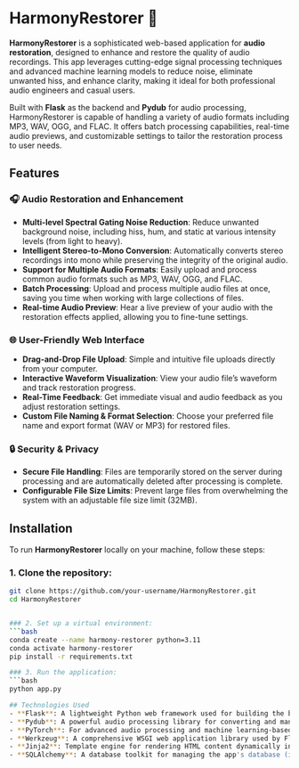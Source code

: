# HarmonyRestorer 🎵

**HarmonyRestorer** is a sophisticated web-based application for **audio restoration**, designed to enhance and restore the quality of audio recordings. This app leverages cutting-edge signal processing techniques and advanced machine learning models to reduce noise, eliminate unwanted hiss, and enhance clarity, making it ideal for both professional audio engineers and casual users.

Built with **Flask** as the backend and **Pydub** for audio processing, HarmonyRestorer is capable of handling a variety of audio formats including MP3, WAV, OGG, and FLAC. It offers batch processing capabilities, real-time audio previews, and customizable settings to tailor the restoration process to user needs.

## Features

### 🎧 **Audio Restoration and Enhancement**
- **Multi-level Spectral Gating Noise Reduction**: Reduce unwanted background noise, including hiss, hum, and static at various intensity levels (from light to heavy).
- **Intelligent Stereo-to-Mono Conversion**: Automatically converts stereo recordings into mono while preserving the integrity of the original audio.
- **Support for Multiple Audio Formats**: Easily upload and process common audio formats such as MP3, WAV, OGG, and FLAC.
- **Batch Processing**: Upload and process multiple audio files at once, saving you time when working with large collections of files.
- **Real-time Audio Preview**: Hear a live preview of your audio with the restoration effects applied, allowing you to fine-tune settings.
  
### 🌐 **User-Friendly Web Interface**
- **Drag-and-Drop File Upload**: Simple and intuitive file uploads directly from your computer.
- **Interactive Waveform Visualization**: View your audio file’s waveform and track restoration progress.
- **Real-Time Feedback**: Get immediate visual and audio feedback as you adjust restoration settings.
- **Custom File Naming & Format Selection**: Choose your preferred file name and export format (WAV or MP3) for restored files.

### 🔒 **Security & Privacy**
- **Secure File Handling**: Files are temporarily stored on the server during processing and are automatically deleted after processing is complete.
- **Configurable File Size Limits**: Prevent large files from overwhelming the system with an adjustable file size limit (32MB).

## Installation

To run **HarmonyRestorer** locally on your machine, follow these steps:

### 1. Clone the repository:
```bash
git clone https://github.com/your-username/HarmonyRestorer.git
cd HarmonyRestorer


### 2. Set up a virtual environment:
```bash
conda create --name harmony-restorer python=3.11
conda activate harmony-restorer
pip install -r requirements.txt

### 3. Run the application:
```bash
python app.py

## Technologies Used
- **Flask**: A lightweight Python web framework used for building the backend of the application.
- **Pydub**: A powerful audio processing library for converting and manipulating audio files.
- **PyTorch**: For advanced audio processing and machine learning-based restoration techniques (if applicable).
- **Werkzeug**: A comprehensive WSGI web application library used by Flask.
- **Jinja2**: Template engine for rendering HTML content dynamically in the web interface.
- **SQLAlchemy**: A database toolkit for managing the app's database (if used for user settings or file metadata).
